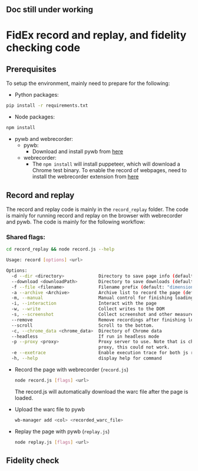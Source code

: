 ## Doc still under working

# FidEx record and replay, and fidelity checking code

## Prerequisites
To setup the environment, mainly need to prepare for the following:
- Python packages:
```bash
pip install -r requirements.txt
```

- Node packages:
```bash
npm install
```

- pywb and webrecorder:
    - pywb:
        - Download and install pywb from [here](https://github.com/webrecorder/pywb)
    - webrecorder:
        - The `npm install` will install puppeteer, which will download a Chrome test binary. To enable the record of webpages, need to install the webrecorder extension from [here](https://chromewebstore.google.com/detail/webrecorder-archivewebpag/fpeoodllldobpkbkabpblcfaogecpndd?pli=1)

## Record and replay
The record and replay code is mainly in the `record_replay` folder. The code is mainly for running record and replay on the browser with webrecorder and pywb. The code is mainly for the following workflow:
### Shared flags:
```bash
cd record_replay && node record.js --help
```

```bash
Usage: record [options] <url>

Options:
  -d --dir <directory>             Directory to save page info (default: "pageinfo/test")
  --download <downloadPath>        Directory to save downloads (default: "downloads")
  -f --file <filename>             Filename prefix (default: "dimension")
  -a --archive <Archive>           Archive list to record the page (default: "test")
  -m, --manual                     Manual control for finishing loading the page
  -i, --interaction                Interact with the page
  -w, --write                      Collect writes to the DOM
  -s, --screenshot                 Collect screenshot and other measurements
  --remove                         Remove recordings after finishing loading the page
  --scroll                         Scroll to the bottom.
  -c, --chrome_data <chrome_data>  Directory of Chrome data
  --headless                       If run in headless mode
  -p --proxy <proxy>               Proxy server to use. Note that is chrome is installed with extensions that controls
                                   proxy, this could not work.
  -e --exetrace                    Enable execution trace for both js run and network fetches
  -h, --help                       display help for command
```
- Record the page with webrecorder (```record.js```)
    ```bash
    node record.js [flags] <url>
    ```
    The record.js will automatically download the warc file after the page is loaded.

- Upload the warc file to pywb
    ```bash
    wb-manager add <col> <recorded_warc_file>
    ```

- Replay the page with pywb (```replay.js```)
    ```bash
    node replay.js [flags] <url>
    ```


## Fidelity check